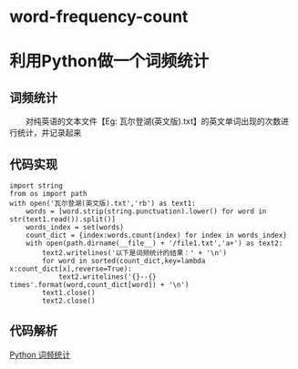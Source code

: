# word-frequency-count
# 利用Python做一个词频统计
## 词频统计
　　对纯英语的文本文件【Eg: 瓦尔登湖(英文版).txt】的英文单词出现的次数进行统计，并记录起来
## 代码实现
	import string
	from os import path
	with open('瓦尔登湖(英文版).txt','rb') as text1:
    	words = [word.strip(string.punctuation).lower() for word in str(text1.read()).split()]
    	words_index = set(words)
	    count_dict = {index:words.count(index) for index in words_index}
	    with open(path.dirname(__file__) + '/file1.txt','a+') as text2:
	        text2.writelines('以下是词频统计的结果：' + '\n')
	        for word in sorted(count_dict,key=lambda x:count_dict[x],reverse=True):
	            text2.writelines('{}--{} times'.format(word,count_dict[word]) + '\n')
	        text1.close()
	        text2.close()

## 代码解析
[Python 词频统计](https://www.cnblogs.com/littlebob/p/9189794.html) 

